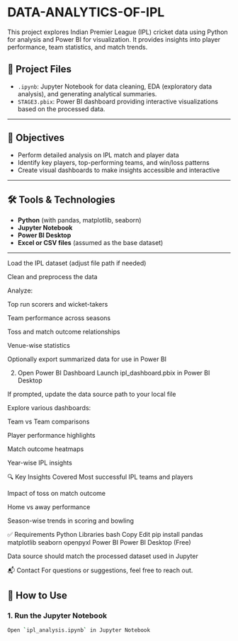 # DATA-ANALYTICS-OF-IPL


This project explores Indian Premier League (IPL) cricket data using Python for analysis and Power BI for visualization. It provides insights into player performance, team statistics, and match trends.

## 📁 Project Files

- `.ipynb`: Jupyter Notebook for data cleaning, EDA (exploratory data analysis), and generating analytical summaries.
- `STAGE3.pbix`: Power BI dashboard providing interactive visualizations based on the processed data.

---

## 🎯 Objectives

- Perform detailed analysis on IPL match and player data
- Identify key players, top-performing teams, and win/loss patterns
- Create visual dashboards to make insights accessible and interactive

---

## 🛠️ Tools & Technologies

- **Python** (with pandas, matplotlib, seaborn)
- **Jupyter Notebook**
- **Power BI Desktop**
- **Excel or CSV files** (assumed as the base dataset)

---
Load the IPL dataset (adjust file path if needed)

Clean and preprocess the data

Analyze:

Top run scorers and wicket-takers

Team performance across seasons

Toss and match outcome relationships

Venue-wise statistics

Optionally export summarized data for use in Power BI

2. Open Power BI Dashboard
Launch ipl_dashboard.pbix in Power BI Desktop

If prompted, update the data source path to your local file

Explore various dashboards:

Team vs Team comparisons

Player performance highlights

Match outcome heatmaps

Year-wise IPL insights

🔍 Key Insights Covered
Most successful IPL teams and players

Impact of toss on match outcome

Home vs away performance

Season-wise trends in scoring and bowling

✅ Requirements
Python Libraries
bash
Copy
Edit
pip install pandas matplotlib seaborn openpyxl
Power BI
Power BI Desktop (Free)

Data source should match the processed dataset used in Jupyter

📬 Contact
For questions or suggestions, feel free to reach out.

## 📝 How to Use

### 1. Run the Jupyter Notebook

```bash
Open `ipl_analysis.ipynb` in Jupyter Notebook
